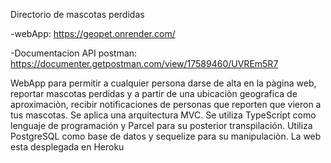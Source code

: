 Directorio de mascotas perdidas

-webApp: https://geopet.onrender.com/

-Documentacion API postman: https://documenter.getpostman.com/view/17589460/UVREm5R7

WebApp para permitir a cualquier persona darse de alta en la pàgina web, reportar mascotas perdidas y a partir de una ubicaciòn geografica de aproximaciòn, recibir notificaciones de personas que reporten que vieron a tus mascotas. Se aplica una arquitectura MVC. Se utiliza TypeScript como lenguaje de programación y Parcel para su posterior transpilación. Utiliza PostgreSQL como base de datos y sequelize para su manipulaciòn. La web esta desplegada en Heroku

